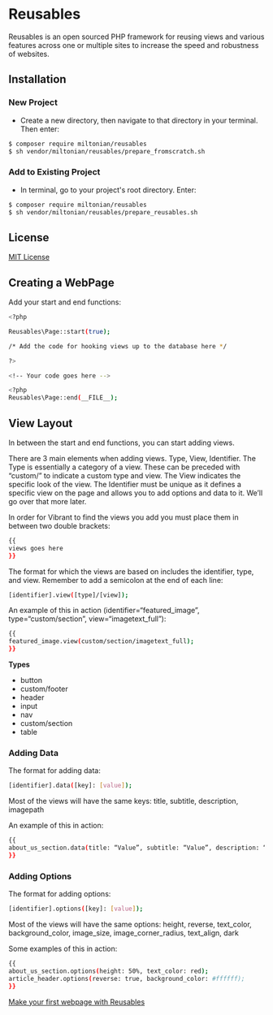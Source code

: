 # Reusables

Reusables is an open sourced PHP framework for reusing views and various features across one or multiple sites to increase the speed and robustness of websites. 

## Installation
### New Project
- Create a new directory, then navigate to that directory in your terminal. Then enter:
```sh
$ composer require miltonian/reusables
$ sh vendor/miltonian/reusables/prepare_fromscratch.sh 
```
### Add to Existing Project
- In terminal, go to your project's root directory. Enter:
```sh
$ composer require miltonian/reusables
$ sh vendor/miltonian/reusables/prepare_reusables.sh 
```

## License
[MIT License](https://github.com/miltonian/reusables/blob/master/License)

## Creating a WebPage

Add your start and end functions:

```sh
<?php

Reusables\Page::start(true);

/* Add the code for hooking views up to the database here */

?>

<!-- Your code goes here -->

<?php 
Reusables\Page::end(__FILE__);

```

## View Layout

In between the start and end functions, you can start adding views. 

There are 3 main elements when adding views. Type, View, Identifier. The Type is essentially a category of a view. These can be preceded with “custom/” to indicate a custom type and view. The View indicates the specific look of the view. The Identifier must be unique as it defines a specific view on the page and allows you to add options and data to it. We’ll go over that more later. 

In order for Vibrant to find the views you add you must place them in between two double brackets:

```sh
{{
views goes here
}}
```
The format for which the views are based on includes the identifier, type, and view. Remember to add a semicolon at the end of each line:

```sh
[identifier].view([type]/[view]);
```

An example of this in action (identifier=“featured_image”, type=“custom/section”, view=“imagetext_full”):

```sh
{{
featured_image.view(custom/section/imagetext_full);
}}
```

**Types**

- button
- custom/footer
- header
- input
- nav
- custom/section
- table

### Adding Data 

The format for adding data:

```sh
[identifier].data([key]: [value]);
```

Most of the views will have the same keys: title, subtitle, description, imagepath

An example of this in action:
```sh
{{
about_us_section.data(title: “Value”, subtitle: “Value”, description: “Value”, imagepath: “Value”);
}}
```
### Adding Options

The format for adding options: 
```sh
[identifier].options([key]: [value]);
```
Most of the views will have the same options: height, reverse, text_color, background_color, image_size, image_corner_radius, text_align, dark

Some examples of this in action:

```sh
{{
about_us_section.options(height: 50%, text_color: red);
article_header.options(reverse: true, background_color: #ffffff);
}}
```

[Make your first webpage with Reusables](https://github.com/miltonian/reusables/wiki/Basic-WebPage-Example)


